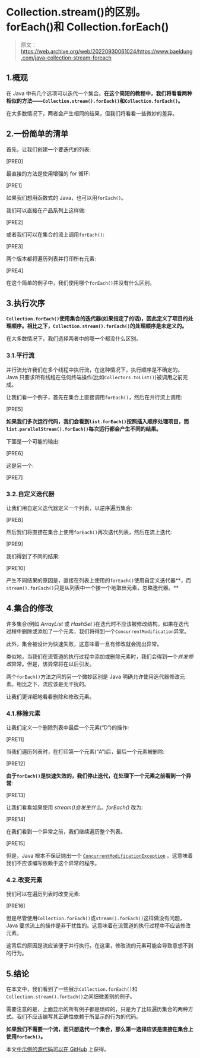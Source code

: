 # Collection.stream()的区别。forEach()和 Collection.forEach()

> 原文：<https://web.archive.org/web/20220930061024/https://www.baeldung.com/java-collection-stream-foreach>

## 1.概观

在 Java 中有几个选项可以迭代一个集合。**在这个简短的教程中，我们将看看两种相似的方法——`Collection.stream().forEach()`和`Collection.forEach()`。**

在大多数情况下，两者会产生相同的结果，但我们将看看一些微妙的差异。

## 2.一份简单的清单

首先，让我们创建一个要迭代的列表:

[PRE0]

最直接的方法是使用增强的 for 循环:

[PRE1]

如果我们想用函数式的 Java，也可以用`forEach()`。

我们可以直接在产品系列上这样做:

[PRE2]

或者我们可以在集合的流上调用`forEach()`:

[PRE3]

两个版本都将遍历列表并打印所有元素:

[PRE4]

在这个简单的例子中，我们使用哪个`forEach()`并没有什么区别。

## 3.执行次序

**`Collection.forEach()`使用集合的迭代器(如果指定了的话)，因此定义了项目的处理顺序。相比之下，`Collection.stream().forEach()`的处理顺序是未定义的。**

在大多数情况下，我们选择两者中的哪一个都没什么区别。

### 3.1.平行流

并行流允许我们在多个线程中执行流，在这种情况下，执行顺序是不确定的。Java 只要求所有线程在任何终端操作(比如`Collectors.toList()`)被调用之前完成。

让我们看一个例子，首先在集合上直接调用`forEach()`，然后在并行流上调用:

[PRE5]

**如果我们多次运行代码，我们会看到`list.forEach()`按照插入顺序处理项目，而`list.parallelStream().forEach()`每次运行都会产生不同的结果。**

下面是一个可能的输出:

[PRE6]

这是另一个:

[PRE7]

### 3.2.自定义迭代器

让我们用自定义迭代器定义一个列表，以逆序遍历集合:

[PRE8]

然后我们将直接在集合上使用`forEach()`再次迭代列表，然后在流上迭代:

[PRE9]

我们得到了不同的结果:

[PRE10]

产生不同结果的原因是，直接在列表上使用的`forEach()`使用自定义迭代器**，而`stream().forEach()`只是从列表中一个接一个地取出元素，忽略迭代器。**

## 4.集合的修改

许多集合(例如 *ArrayList* 或 *HashSet* )在迭代时不应该被修改结构。如果在迭代过程中删除或添加了一个元素，我们将得到一个`ConcurrentModification`异常。

此外，集合被设计为快速失败，这意味着一旦有修改就会抛出异常。

类似地，当我们在流管道的执行过程中添加或删除元素时，我们会得到一个*并发修改*异常。但是，该异常将在以后引发。

两个`forEach()`方法之间的另一个微妙区别是 Java 明确允许使用迭代器修改元素。相比之下，流应该是无干扰的。

让我们更详细地看看删除和修改元素。

### 4.1.移除元素

让我们定义一个删除列表中最后一个元素(“D”)的操作:

[PRE11]

当我们遍历列表时，在打印第一个元素(“A”)后，最后一个元素被删除:

[PRE12]

**由于`forEach()`是快速失效的，我们停止迭代，在处理下一个元素之前看到一个异常**:

[PRE13]

让我们看看如果使用 *stream()会发生什么。forEach()* 改为:

[PRE14]

在我们看到一个异常之前，我们继续遍历整个列表。

[PRE15]

但是，Java 根本不保证抛出一个 [`ConcurrentModificationException`](https://web.archive.org/web/20220711151814/https://docs.oracle.com/en/java/javase/11/docs/api/java.base/java/util/ConcurrentModificationException.html) 。这意味着我们不应该编写依赖于这个异常的程序。

### 4.2.改变元素

我们可以在遍历列表时改变元素:

[PRE16]

但是尽管使用`Collection.forEach()`或`stream().forEach()`这样做没有问题，Java 要求流上的操作是非干扰性的。这意味着在流管道的执行过程中不应该修改元素。

这背后的原因是流应该便于并行执行。在这里，修改流的元素可能会导致意想不到的行为。

## 5.结论

在本文中，我们看到了一些展示`Collection.forEach()`和`Collection.stream().forEach()`之间细微差别的例子。

需要注意的是，上面显示的所有例子都是琐碎的，只是为了比较遍历集合的两种方式。我们不应该编写其正确性依赖于所显示的行为的代码。

**如果我们不需要一个流，而只想迭代一个集合，那么第一选择应该是直接在集合上使用`forEach()`。**

本文[中示例的源代码可以在 GitHub](https://web.archive.org/web/20220711151814/https://github.com/eugenp/tutorials/tree/master/core-java-modules/core-java-streams-3) 上获得。